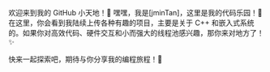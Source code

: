 欢迎来到我的 GitHub 小天地！👋
嘿嘿，我是[jminTan]，这里是我的代码乐园！🎉 在这里，你会看到我陆续上传各种有趣的项目，主要是关于 C++ 和嵌入式系统的。如果你对高效代码、硬件交互和小而强大的线程池感兴趣，那你来对地方了！✨

快来一起探索吧，期待与你分享我的编程旅程！🚀
